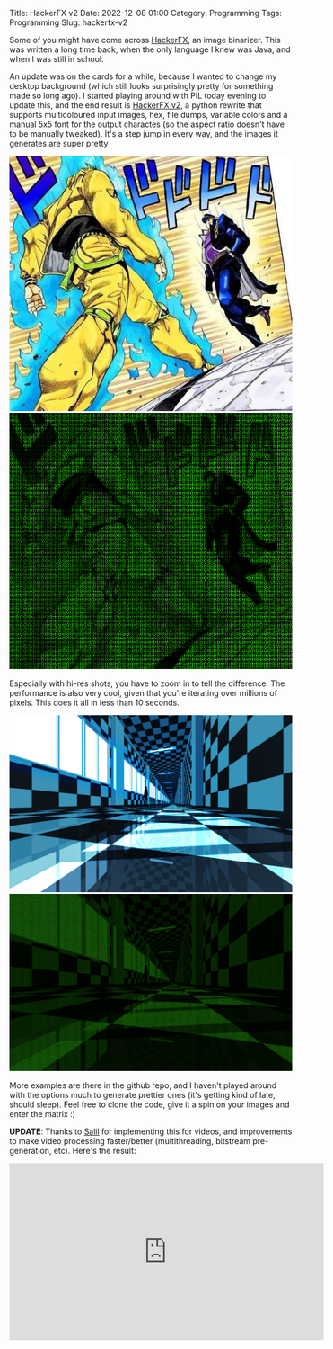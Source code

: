 Title: HackerFX v2
Date: 2022-12-08 01:00
Category: Programming
Tags: Programming
Slug: hackerfx-v2

Some of you might have come across [HackerFX](https://github.com/Aniruddha-Deb/HackerFX),
an image binarizer. This was written a long time back, when the only language I 
knew was Java, and when I was still in school. 

An update was on the cards for a while, because I wanted to change my desktop 
background (which still looks surprisingly pretty for something made so long 
ago). I started playing around with PIL today evening to update this, and the 
end result is [HackerFX v2](https://github.com/Aniruddha-Deb/hackerfx-v2), a 
python rewrite that supports multicoloured input images, hex, file dumps, 
variable colors and a manual 5x5 font for the output charactes (so the aspect 
ratio doesn't have to be manually tweaked). It's a step jump in every way, and 
the images it generates are super pretty

![jojo](res/jojo.jpg)
![jojo_out](res/jojo_out.png)

Especially with hi-res shots, you have to zoom in to tell the difference. The 
performance is also very cool, given that you're iterating over millions of 
pixels. This does it all in less than 10 seconds.

![input](res/hallway.jpeg)
![output](res/hallway_out.png)

More examples are there in the github repo, and I haven't played around with 
the options much to generate prettier ones (it's getting kind of late, should sleep).
Feel free to clone the code, give it a spin on your images and enter the matrix :)

**UPDATE**: Thanks to [Salil](https://github.com/Salil03) for implementing this 
for videos, and improvements to make video processing faster/better 
(multithreading, bitstream pre-generation, etc). Here's the result:

<iframe width="560" height="315" src="https://www.youtube.com/embed/O16AXOghFd8" title="YouTube video player" frameborder="0" allow="accelerometer; autoplay; clipboard-write; encrypted-media; gyroscope; picture-in-picture" allowfullscreen></iframe>
